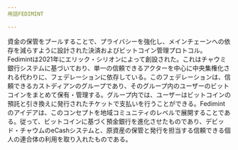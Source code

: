 ```yaml
---
用語FEDIMINT

---
```

資金の保管をプールすることで、プライバシーを強化し、メインチェーンへの依存を減らすように設計された決済およびビットコイン管理プロトコル。Fedimintは2021年にエリック・シリオンによって創設された。これはチャウミ銀行システムに基づいており、単一の信頼できるアクターを中心に中央集権化される代わりに、フェデレーションに依存している。このフェデレーションは、信頼できるカストディアンのグループであり、そのグループ内のユーザーのビットコインをまとめて保有・管理する。グループ内では、ユーザーはビットコインの預託と引き換えに発行されたチケットで支払いを行うことができる。Fedimintのアイデアは、このコンセプトを地域コミュニティのレベルで展開することである。従って、ビットコインに基づく預金銀行を進化させたものであり、デビッド・チャウムのeCashシステムと、原資産の保管と発行を担当する信頼できる個人の連合体の利用を取り入れたものである。
